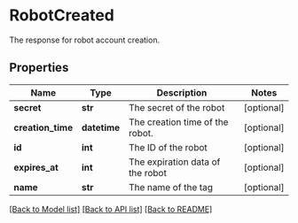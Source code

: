 # RobotCreated

The response for robot account creation.

## Properties
Name | Type | Description | Notes
------------ | ------------- | ------------- | -------------
**secret** | **str** | The secret of the robot | [optional] 
**creation_time** | **datetime** | The creation time of the robot. | [optional] 
**id** | **int** | The ID of the robot | [optional] 
**expires_at** | **int** | The expiration data of the robot | [optional] 
**name** | **str** | The name of the tag | [optional] 

[[Back to Model list]](../README.md#documentation-for-models) [[Back to API list]](../README.md#documentation-for-api-endpoints) [[Back to README]](../README.md)


